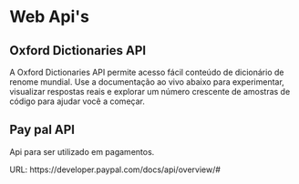 <h1>Web Api's</h1>
<h2>Oxford Dictionaries API</h2>
<p>A Oxford Dictionaries API permite acesso fácil conteúdo de dicionário de renome mundial.
Use a documentação ao vivo abaixo para experimentar, visualizar respostas reais e explorar um número crescente
de amostras de código para ajudar você a começar.</p>
<h2>Pay pal API</h2>
<p>Api para ser utilizado em pagamentos.</p>
<link>URL: https://developer.paypal.com/docs/api/overview/#</link>
